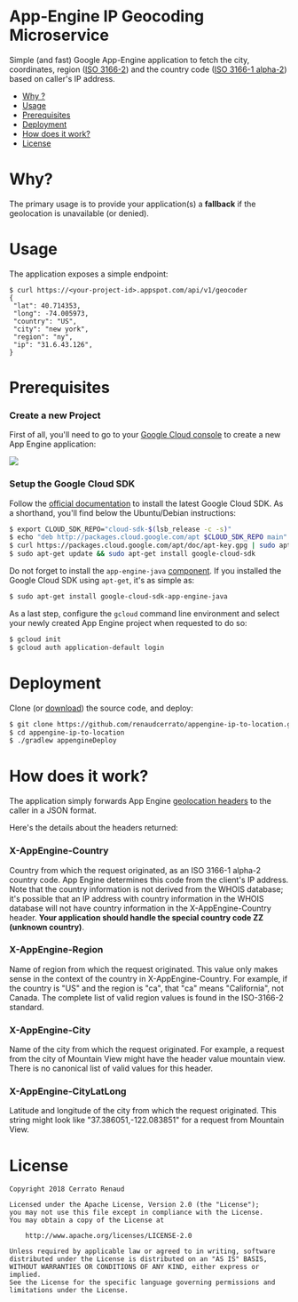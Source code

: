 # App-Engine IP Geocoding Microservice

Simple (and fast) Google App-Engine application to fetch the city, coordinates, region ([ISO 3166-2](https://en.wikipedia.org/wiki/ISO_3166-2)) and the country code ([ISO 3166-1 alpha-2](https://en.wikipedia.org/wiki/ISO_3166-1_alpha-2)) based on caller's IP address.

   * [Why ?](#why)
   * [Usage](#usage)
   * [Prerequisites](#prerequisites)
   * [Deployment](#deployment)
   * [How does it work?](#how-does-it-work)
   * [License](#license)
   
# Why?

The primary usage is to provide your application(s) a **fallback** if the geolocation is unavailable (or denied).

# Usage

The application exposes a simple endpoint:

```
$ curl https://<your-project-id>.appspot.com/api/v1/geocoder
{
 "lat": 40.714353,
 "long": -74.005973,
 "country": "US",
 "city": "new york",
 "region": "ny",
 "ip": "31.6.43.126",
}
```

# Prerequisites #

### Create a new Project
First of all, you'll need to go to your [Google Cloud console](https://console.cloud.google.com/projectselector/appengine/create?lang=java&st=true) to create a new App Engine application: 

![](https://i.imgur.com/WMVMHa3.png)


### Setup the Google Cloud SDK

Follow the [official documentation](https://cloud.google.com/sdk/docs/) to install the latest Google Cloud SDK. As a shorthand, you'll find below the Ubuntu/Debian instructions:


```bash
$ export CLOUD_SDK_REPO="cloud-sdk-$(lsb_release -c -s)"
$ echo "deb http://packages.cloud.google.com/apt $CLOUD_SDK_REPO main" | sudo tee -a /etc/apt/sources.list.d/google-cloud-sdk.list
$ curl https://packages.cloud.google.com/apt/doc/apt-key.gpg | sudo apt-key add -
$ sudo apt-get update && sudo apt-get install google-cloud-sdk
```

Do not forget to install the `app-engine-java` [component](https://cloud.google.com/sdk/docs/components#external_package_managers). If you installed the Google Cloud SDK using `apt-get`, it's as simple as:

```bash
$ sudo apt-get install google-cloud-sdk-app-engine-java
```

As a last step, configure the `gcloud` command line environment and select your newly created App Engine project when requested to do so:

```bash
$ gcloud init
$ gcloud auth application-default login
```
# Deployment

Clone (or [download](https://github.com/renaudcerrato/appengine-ip-to-location/archive/master.zip)) the source code, and deploy:

```bash
$ git clone https://github.com/renaudcerrato/appengine-ip-to-location.git
$ cd appengine-ip-to-location
$ ./gradlew appengineDeploy
```

# How does it work?

The application simply forwards App Engine [geolocation headers](https://cloud.google.com/appengine/docs/standard/java/reference/request-response-headers#app_engine-specific_headers) to the caller in a JSON format.

Here's the details about the headers returned:

### X-AppEngine-Country

Country from which the request originated, as an ISO 3166-1 alpha-2 country code. App Engine determines this code from the client's IP address. Note that the country information is not derived from the WHOIS database; it's possible that an IP address with country information in the WHOIS database will not have country information in the X-AppEngine-Country header. **Your application should handle the special country code ZZ (unknown country)**.

### X-AppEngine-Region 
Name of region from which the request originated. This value only makes sense in the context of the country in X-AppEngine-Country. For example, if the country is "US" and the region is "ca", that "ca" means "California", not Canada. The complete list of valid region values is found in the ISO-3166-2 standard.

### X-AppEngine-City 

Name of the city from which the request originated. For example, a request from the city of Mountain View might have the header value mountain view. There is no canonical list of valid values for this header.

### X-AppEngine-CityLatLong 

Latitude and longitude of the city from which the request originated. This string might look like "37.386051,-122.083851" for a request from Mountain View.

# License

```
Copyright 2018 Cerrato Renaud

Licensed under the Apache License, Version 2.0 (the "License");
you may not use this file except in compliance with the License.
You may obtain a copy of the License at

    http://www.apache.org/licenses/LICENSE-2.0

Unless required by applicable law or agreed to in writing, software
distributed under the License is distributed on an "AS IS" BASIS,
WITHOUT WARRANTIES OR CONDITIONS OF ANY KIND, either express or implied.
See the License for the specific language governing permissions and
limitations under the License.
```





